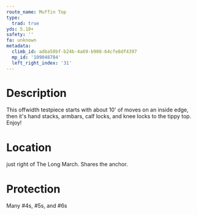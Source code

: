```yaml
---
route_name: Muffin Top
type:
  trad: true
yds: 5.10+
safety: ''
fa: unknown
metadata:
  climb_id: adba50bf-b24b-4a69-b908-64cfe8df4397
  mp_id: '109048784'
  left_right_index: '31'
---
```

# Description
This offwidth testpiece starts with about 10' of moves on an inside edge, then it's hand stacks, armbars, calf locks, and knee locks to the tippy top.  Enjoy!

# Location
just right of The Long March.  Shares the anchor.

# Protection
Many #4s, #5s, and #6s
